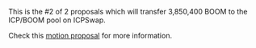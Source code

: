 This is the #2 of 2 proposals which will transfer 3,850,400 BOOM to the ICP/BOOM pool on ICPSwap. 
        
Check this [motion proposal](https://dashboard.internetcomputer.org/sns/xjngq-yaaaa-aaaaq-aabha-cai/proposal/58) for more information.
